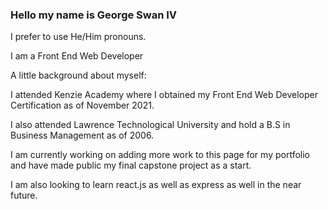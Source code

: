 ### Hello my name is George Swan IV 
I prefer to use He/Him pronouns.

I am a Front End Web Developer 

A little background about myself:

I attended Kenzie Academy where I obtained my Front End Web Developer Certification as of November 2021.

I also attended Lawrence Technological University and hold a B.S in Business Management as of 2006.

I am currently working on adding more work to this page for my portfolio and have made public my final capstone project as a start.

I am also looking to learn react.js as well as express as well in the near future.
